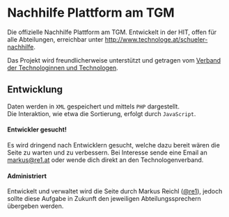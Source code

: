 # Nachhilfe Plattform am TGM
Die offizielle Nachhilfe Plattform am TGM. Entwickelt in der HIT, offen für alle Abteilungen, erreichbar unter http://www.technologe.at/schueler-nachhilfe.

Das Projekt wird freundlicherweise unterstützt und getragen vom [Verband der Technologinnen und Technologen](http://www.technologe.at/).

## Entwicklung
Daten werden in `XML` gespeichert und mittels `PHP` dargestellt.\
Die Interaktion, wie etwa die Sortierung, erfolgt durch `JavaScript`.

#### Entwickler gesucht!
Es wird dringend nach Entwicklern gesucht, welche dazu bereit wären die Seite zu warten und zu verbessern.
Bei Interesse sende eine Email an <markus@re1.at> oder wende dich direkt an den Technologenverband.

#### Administriert
Entwickelt und verwaltet wird die Seite durch Markus Reichl ([@re1](@re1)), jedoch sollte diese Aufgabe in Zukunft den jeweiligen Abteilungssprechern übergeben werden.
